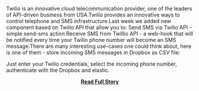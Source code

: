 <p>Twilio is an innovative cloud telecommunication provider, one of the leaders of API-driven business from USA.Twilio provides an innovative ways to control telephone and SMS infrastructure.Last week we added new component based on Twilio API that allow you to:
 Send SMS via Twilio API - simple send-sms action.Receive SMS from Twillio API - a web-hook that will be notified every time your Twilio phone number will become an SMS message.There are many interesting use-cases one could think about, here is one of them - store incoming SMS messages in Dropbox as CSV file:
 
  Just enter your Twilio credentials, select the incoming phone number, authenticate with the Dropbox and elastic.</p>
<center><p><a href="http://blog.elastic.io/post/44661243329/new-component-twilio/047e5e00=/86a29f00=" style='padding:25px; font-sze:18px; font-weight: bold;'>Read Full Story</a></p></center>
